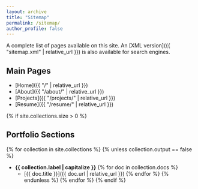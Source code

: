 ```yaml
---
layout: archive
title: "Sitemap"
permalink: /sitemap/
author_profile: false
---
```


A complete list of pages available on this site. An [XML version]({{ "sitemap.xml" | relative_url }}) is also available for search engines.

## **Main Pages**
- [Home]({{ "/" | relative_url }})
- [About]({{ "/about/" | relative_url }})
- [Projects]({{ "/projects/" | relative_url }})
- [Resume]({{ "/resume/" | relative_url }})

{% if site.collections.size > 0 %}
## **Portfolio Sections**
{% for collection in site.collections %}
{% unless collection.output == false %}
  - **{{ collection.label | capitalize }}**
  {% for doc in collection.docs %}
    - [{{ doc.title }}]({{ doc.url | relative_url }})
  {% endfor %}
{% endunless %}
{% endfor %}
{% endif %}
